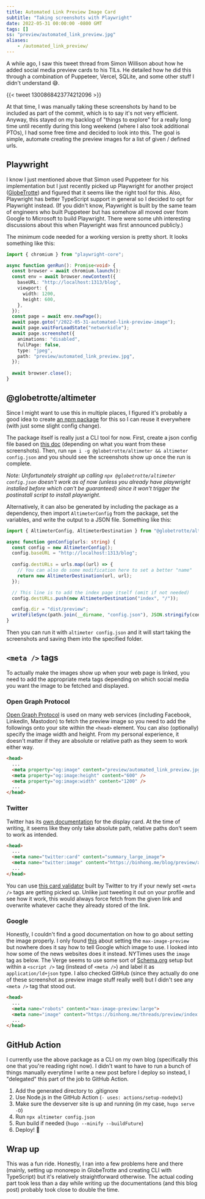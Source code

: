 ```yaml
---
title: Automated Link Preview Image Card
subtitle: "Taking screenshots with Playwright"
date: 2022-05-31 00:00:00 -0800 GMT
tags: []
ss: "preview/automated_link_preview.jpg"
aliases:
    - /automated_link_preview/
---
```


A while ago, I saw this tweet thread from Simon Willison about how he added social media preview cards to his TILs. He detailed how he did this through a combination of Puppeteer, Vercel, SQLite, and some other stuff I didn't understand 😅.

{{< tweet 1300868423774212096 >}}

At that time, I was manually taking these screenshots by hand to be included as part of the commit, which is to say it's not very efficient. Anyway, this stayed on my backlog of "things to explore" for a really long time until recently during this long weekend (where I also took additional PTOs), I had some free time and decided to look into this. The goal is simple, automate creating the preview images for a list of given / defined urls.

## Playwright

I know I just mentioned above that Simon used Puppeteer for his implementation but I just recently picked up Playwright for another project ([GlobeTrotte](https://globetrotte.com)) and figured that it seems like the right tool for this. Also, Playwright has better TypeScript support in general so I decided to opt for Playwright instead. (If you didn't know, Playwright is built by the same team of engineers who built Puppeteer but has somehow all moved over from Google to Microsoft to build Playwright. There were some uhh interesting discussions about this when Playwright was first announced publicly.)

The minimum code needed for a working version is pretty short. It looks something like this:

```ts
import { chromium } from "playwright-core";

async function genRun(): Promise<void> {
  const browser = await chromium.launch():
  const env = await browser.newContext({
    baseURL: "http://localhost:1313/blog",
    viewport: {
      width: 1200,
      height: 600,
    },
  });
  const page = await env.newPage();
  await page.goto("/2022-05-31-automated-link-preview-image");
  await page.waitForLoadState("networkidle");
  await page.screenshot({
    animations: "disabled",
    fullPage: false,
    type: "jpeg",
    path: "preview/automated_link_preview.jpg",
  });
  
  await browser.close();
}
```

## @globetrotte/altimeter

Since I might want to use this in multiple places, I figured it's probably a good idea to create [an npm package](https://www.npmjs.com/package/@globetrotte/altimeter) for this so I can reuse it everywhere (with just some slight config change).

The package itself is really just a CLI tool for now. First, create a json config file based on [this doc](https://github.com/binhonglee/GlobeTrotte/tree/main/src/altimeter#config) (depending on what you want from these screenshots). Then, run `npm i -g @globetrotte/altimeter && altimeter config.json` and you should see the screenshots show up once the run is complete.

_Note: Unfortunately straight up calling `npx @globetrotte/altimeter config.json` doesn't work as of now (unless you already have playwright installed before which can't be guaranteed) since it won't trigger the postinstall script to install playwright._

Alternatively, it can also be generated by including the package as a dependency, then import `AltimeterConfig` from the package, set the variables, and write the output to a JSON file. Something like this:

```ts
import { AltimeterConfig, AltimeterDestination } from "@globetrotte/altimeter";

async function genConfig(urls: string) {
  const config = new AltimeterConfig();
  config.baseURL = "http://localhost:1313/blog";
  
  config.destURLs = urls.map((url) => {
    // You can also do some modification here to set a better "name"
    return new AltimeterDestination(url, url);
  });

  // This line is to add the index page itself (omit if not needed)
  config.destURLs.push(new AltimeterDestination("index", "/"));

  config.dir = "dist/preview";
  writeFileSync(path.join(__dirname, "config.json"), JSON.stringify(config, null, 2));
}
```

Then you can run it with `altimeter config.json` and it will start taking the screenshots and saving them into the specified folder.

## `<meta />` tags

To actually make the images show up when your web page is linked, you need to add the appropriate meta tags depending on which social media you want the image to be fetched and displayed.

### Open Graph Protocol

[Open Graph Protocol](https://ogp.me/) is used on many web services (including Facebook, LinkedIn, Mastodon) to fetch the preview image so you need to add the followings onto your site within the `<head>` element. You can also (optionally) specify the image width and height. From my personal experience, it doesn't matter if they are absolute or relative path as they seem to work either way.

```html
<head>
  ...
  <meta property="og:image" content="preview/automated_link_preview.jpg" />
  <meta property="og:image:height" content="600" />
  <meta property="og:image:width" content="1200" />
  ...
</head>
```

### Twitter

Twitter has its [own documentation](https://developer.twitter.com/en/docs/twitter-for-websites/cards/overview/markup) for the display card. At the time of writing, it seems like they only take absolute path, relative paths don't seem to work as intended.

```html
<head>
  ...
  <meta name="twitter:card" content="summary_large_image">
  <meta name="twitter:image" content="https://binhong.me/blog/preview/automated_link_preview.jpg" />
  ...
</head>
```

You can use [this card validator](https://cards-dev.twitter.com/validator) built by Twitter to try if your newly set `<meta />` tags are getting picked up. Unlike just tweeting it out on your profile and see how it work, this would always force fetch from the given link and overwrite whatever cache they already stored of the link.

### Google

Honestly, I couldn't find a good documentation on how to go about setting the image properly. I only found [this](https://developers.google.com/search/docs/advanced/robots/robots_meta_tag#max-image-preview) about setting the `max-image-preview` but nowhere does it say how to tell Google which image to use. I looked into how some of the news websites does it instead. NYTimes uses the `image` tag as below. The Verge seems to use some sort of [Schema.org](https://schema.org/) setup but within a `<script />` tag (instead of `<meta />`) and label it as `application/ld+json` type. I also checked GitHub (since they actually do one of these screenshot as preview image stuff really well) but I didn't see any `<meta />` tag that stood out.

```html
<head>
  ...
  <meta name="robots" content="max-image-preview:large">
  <meta name="image" content="https://binhong.me/threads/preview/index.jpg" />
  ...
</head>
```

## GitHub Action

I currently use the above package as a CLI on my own blog (specifically this one that you're reading right now). I didn't want to have to run a bunch of things manually everytime I write a new post before I deploy so instead, I "delegated" this part of the job to GitHub Action. 

1. Add the generated directory to .gitignore
2. Use Node.js in the GitHub Action (`- uses: actions/setup-node@v1`)
3. Make sure the devserver site is up and running (in my case, `hugo serve -D`)
4. Run `npx altimeter config.json`
5. Run build if needed (`hugo --minify --buildFuture`)
6. Deploy! 🎉

## Wrap up

This was a fun ride. Honestly, I ran into a few problems here and there (mainly, setting up monorepo in GlobeTrotte and creating CLI with TypeScript) but it's relatively straightforward otherwise. The actual coding part took less than a day while writing up the documentations (and this blog post) probably took close to double the time.